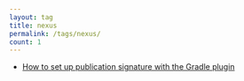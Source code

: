 ```yaml
---
layout: tag
title: nexus
permalink: /tags/nexus/
count: 1
---
```


- [How to set up publication signature with the Gradle plugin](https://vladleesi.dev/post/2023/06/11/how-to-set-up-publication-signature-with-the-gradle-plugin.html)
